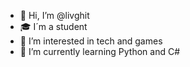 - 👋 Hi, I’m @livghit
- 🎓 I´m a student
- 👀 I’m interested in tech and games
- 🌱 I’m currently learning Python and C#


<!---
MY REPO :D
--->
